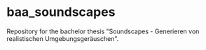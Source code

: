 # baa_soundscapes

Repository for the bachelor thesis "Soundscapes - Generieren von realistischen Umgebungsgeräuschen".
